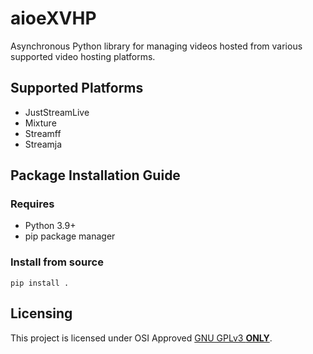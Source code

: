 # aioeXVHP
Asynchronous Python library for managing videos hosted from various supported video hosting platforms.

## Supported Platforms
* JustStreamLive
* Mixture
* Streamff
* Streamja

## Package Installation Guide
### Requires
* Python 3.9+
* pip package manager

### Install from source
```console
pip install .
```

## Licensing
This project is licensed under OSI Approved [GNU GPLv3 **ONLY**](https://github.com/eXhumer/pyaioeXVHP/blob/main/LICENSE.md).
